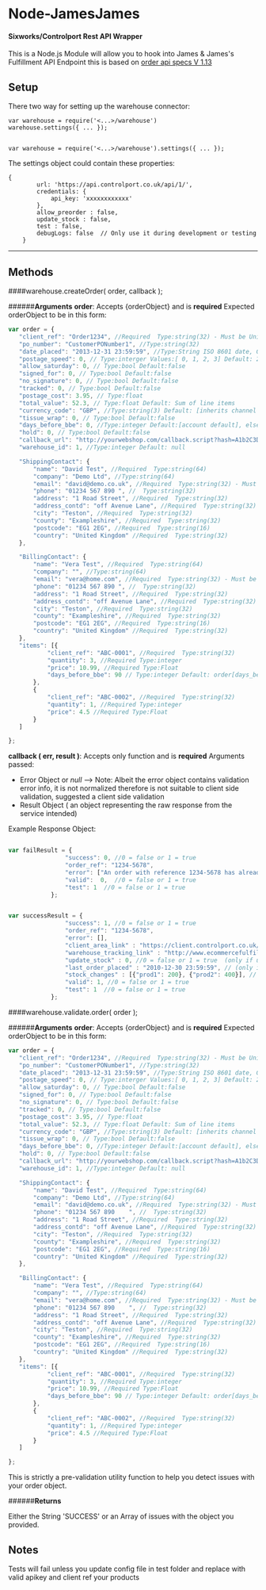 Node-JamesJames
===================
#### Sixworks/Controlport Rest API Wrapper
This is a Node.js Module will allow you to hook into James & James's Fulfillment API Endpoint this is based on [order api specs V 1.13](https://docs.google.com/spreadsheets/d/1dTDoilb_tvcMZXyPWdo9B9WzmIpXf__v_G3aOFxarHw/pub?output=html#) 



Setup
-------

There two way for setting up the warehouse connector:
    
    var warehouse = require('<...>/warehouse')
    warehouse.settings({ ... });


    var warehouse = require('<...>/warehouse').settings({ ... });


The settings object could contain these properties:

    {
            url: 'https://api.controlport.co.uk/api/1/',
            credentials: {
                api_key: 'xxxxxxxxxxxx'
            },
            allow_preorder : false,
            update_stock : false,
            test : false,
            debugLogs: false  // Only use it during development or testing
        }


----------


Methods
-------

####warehouse.createOrder( order, callback );

######**Arguments**
**order**: 
 Accepts {orderObject} and is **required**
 Expected orderObject to be in this form:
 
 ```javascript
var order = {
    "client_ref": "Order1234", //Required  Type:string(32) - Must be Unique
    "po_number": "CustomerPONumber1", //Type:string(32)
    "date_placed": "2013-12-31 23:59:59", //Type:String ISO 8601 date, GMT (+0:00) Default: NOW 
    "postage_speed": 0, // Type:interger Values:[ 0, 1, 2, 3] Default: 2
    "allow_saturday": 0, // Type:bool Default:false
    "signed_for": 0, // Type:bool Default:false
    "no_signature": 0, // Type:bool Default:false
    "tracked": 0, // Type:bool Default:false
    "postage_cost": 3.95, // Type:float
    "total_value": 52.3, // Type:float Default: Sum of line items
    "currency_code": "GBP", //Type:string(3) Default: [inherits channel or account default] Valid: alpha-3 ISO 4217 currency code	
    "tissue_wrap": 0, // Type:bool Default:false
    "days_before_bbe": 0, //Type:integer Default:[account default], else 0
    "hold": 0, // Type:bool Default:false
    "callback_url": "http://yourwebshop.com/callback.script?hash=A1b2C3D4", //Type:string(200) - Must be valid url
    "warehouse_id": 1, //Type:integer Default: null

    "ShippingContact": {
        "name": "David Test", //Required  Type:string(64)
        "company": "Demo Ltd", //Type:string(64)
        "email": "david@demo.co.uk", //Required  Type:string(32) - Must be a vaild email
        "phone": "01234 567 890	", //  Type:string(32)
        "address": "1 Road Street", //Required  Type:string(32)
        "address_contd": "off Avenue Lane", //Required  Type:string(32)
        "city": "Teston", //Required  Type:string(32)
        "county": "Exampleshire", //Required  Type:string(32)
        "postcode": "EG1 2EG", //Required  Type:string(16)
        "country": "United Kingdom" //Required  Type:string(32)
    },

    "BillingContact": {
        "name": "Vera Test", //Required  Type:string(64)
        "company": "", //Type:string(64)
        "email": "vera@home.com", //Required  Type:string(32) - Must be a vaild email
        "phone": "01234 567 890	", //  Type:string(32)
        "address": "1 Road Street", //Required  Type:string(32)
        "address_contd": "off Avenue Lane", //Required  Type:string(32)
        "city": "Teston", //Required  Type:string(32)
        "county": "Exampleshire", //Required  Type:string(32)
        "postcode": "EG1 2EG", //Required  Type:string(16)
        "country": "United Kingdom" //Required  Type:string(32)
    },
    "items": [{
            "client_ref": "ABC-0001", //Required  Type:string(32)
            "quantity": 3, //Required Type:integer
            "price": 10.99, //Required Type:Float
            "days_before_bbe": 90 // Type:integer Default: order[days_before_bbe]
        },
        {
            "client_ref": "ABC-0002", //Required  Type:string(32)
            "quantity": 1, //Required Type:integer
            "price": 4.5 //Required Type:Float
        }
    ]

};
```
 
**callback ( err, result )**: 
 Accepts only function and is **required**
 Arguments passed: 
 - Error Object or *null* --> Note: Albeit the error object contains validation error info, it is not normalized therefore is not suitable to client side validation, suggested a client side validation
 - Result Object ( an object representing the raw response from the service intended) 
 
 
 
 Example Response Object:
 
 ```javascript

var failResult = {
                 "success": 0, //0 = false or 1 = true 
                 "order_ref": "1234-5678",
                 "error": ["An order with reference 1234-5678 has already been received on this channel."],
                 "valid":  0,  //0 = false or 1 = true
                 "test": 1  //0 = false or 1 = true 
             };


var successResult = {
                 "success": 1, //0 = false or 1 = true 
                 "order_ref": "1234-5678",
                 "error": [],
                 "client_area_link" : "https://client.controlport.co.uk/orders/12345678",
                 "warehouse_tracking_link" : "http://www.ecommercefulfilment.com/track/123456789/abcdef",
                 "update_stock" : 0, //0 = false or 1 = true  (only if update stock in request true)
                 "last_order_placed" : "2010-12-30 23:59:59", // (only if update stock in request true)
                 "stock_changes" : [{"prod1": 200}, {"prod2": 400}], // (only if update stock in request true)
                 "valid": 1, //0 = false or 1 = true 
                 "test": 1  //0 = false or 1 = true 
             };


```




####warehouse.validate.order( order );

######**Arguments**
**order**: 
 Accepts {orderObject} and is **required**
 Expected orderObject to be in this form:
 
  ```javascript
 var order = {
     "client_ref": "Order1234", //Required  Type:string(32) - Must be Unique
     "po_number": "CustomerPONumber1", //Type:string(32)
     "date_placed": "2013-12-31 23:59:59", //Type:String ISO 8601 date, GMT (+0:00) Default: NOW 
     "postage_speed": 0, // Type:interger Values:[ 0, 1, 2, 3] Default: 2
     "allow_saturday": 0, // Type:bool Default:false
     "signed_for": 0, // Type:bool Default:false
     "no_signature": 0, // Type:bool Default:false
     "tracked": 0, // Type:bool Default:false
     "postage_cost": 3.95, // Type:float
     "total_value": 52.3, // Type:float Default: Sum of line items
     "currency_code": "GBP", //Type:string(3) Default: [inherits channel or account default] Valid: alpha-3 ISO 4217 currency code	
     "tissue_wrap": 0, // Type:bool Default:false
     "days_before_bbe": 0, //Type:integer Default:[account default], else 0
     "hold": 0, // Type:bool Default:false
     "callback_url": "http://yourwebshop.com/callback.script?hash=A1b2C3D4", //Type:string(200) - Must be valid url
     "warehouse_id": 1, //Type:integer Default: null
 
     "ShippingContact": {
         "name": "David Test", //Required  Type:string(64)
         "company": "Demo Ltd", //Type:string(64)
         "email": "david@demo.co.uk", //Required  Type:string(32) - Must be a vaild email
         "phone": "01234 567 890	", //  Type:string(32)
         "address": "1 Road Street", //Required  Type:string(32)
         "address_contd": "off Avenue Lane", //Required  Type:string(32)
         "city": "Teston", //Required  Type:string(32)
         "county": "Exampleshire", //Required  Type:string(32)
         "postcode": "EG1 2EG", //Required  Type:string(16)
         "country": "United Kingdom" //Required  Type:string(32)
     },
 
     "BillingContact": {
         "name": "Vera Test", //Required  Type:string(64)
         "company": "", //Type:string(64)
         "email": "vera@home.com", //Required  Type:string(32) - Must be a vaild email
         "phone": "01234 567 890	", //  Type:string(32)
         "address": "1 Road Street", //Required  Type:string(32)
         "address_contd": "off Avenue Lane", //Required  Type:string(32)
         "city": "Teston", //Required  Type:string(32)
         "county": "Exampleshire", //Required  Type:string(32)
         "postcode": "EG1 2EG", //Required  Type:string(16)
         "country": "United Kingdom" //Required  Type:string(32)
     },
     "items": [{
             "client_ref": "ABC-0001", //Required  Type:string(32)
             "quantity": 3, //Required Type:integer
             "price": 10.99, //Required Type:Float
             "days_before_bbe": 90 // Type:integer Default: order[days_before_bbe]
         },
         {
             "client_ref": "ABC-0002", //Required  Type:string(32)
             "quantity": 1, //Required Type:integer
             "price": 4.5 //Required Type:Float
         }
     ]
 
 };
 ```
 
 
 This is strictly a pre-validation utility function to help you detect issues with your order object.
 
 
######**Returns**
 
 Either the String 'SUCCESS' or an Array of issues with the object you provided.
 
 
 
 
 
Notes
-------
Tests will fail unless you update config file in test folder and replace with valid apikey and client ref your products